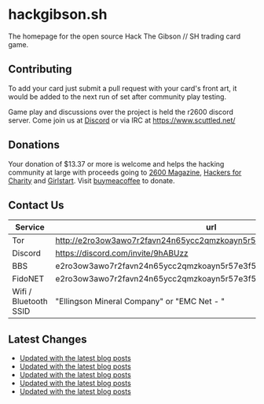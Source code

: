 # hackgibson.sh
The homepage for the open source Hack The Gibson // SH trading card game.


## Contributing

To add your card just submit a pull request with your card's front art, it would be added to the next run of set after community play testing.

Game play and discussions over the project is held the r2600 discord server. Come join us at [Discord](https://discord.com/invite/9hABUzz) or via IRC at https://www.scuttled.net/


## Donations

Your donation of $13.37 or more is welcome and helps the hacking community at large with proceeds going to [2600 Magazine](https://2600.com/), [Hackers for Charity](https://hackersforcharity.org) and [Girlstart](https://girlstart.org).  Visit [buymeacoffee](https://www.buymeacoffee.com/hackgibson.sh) to donate.


## Contact Us

Service | url
-|-
Tor | http://e2ro3ow3awo7r2favn24n65ycc2qmzkoayn5r57e3f56nvjwdcgg32ad.onion
Discord | https://discord.com/invite/9hABUzz
BBS | e2ro3ow3awo7r2favn24n65ycc2qmzkoayn5r57e3f56nvjwdcgg32ad.onion:23
FidoNET | e2ro3ow3awo7r2favn24n65ycc2qmzkoayn5r57e3f56nvjwdcgg32ad.onion:24554
Wifi / Bluetooth SSID | "Ellingson Mineral Company" or "EMC Net - <fidonet address>"

## Latest Changes
<!-- BLOG-POST-LIST:START -->
- [Updated with the latest blog posts](https://github.com/DFW2600/hackgibson.sh/commit/442a23f324bbd9e0a7b0d6ab4fd1b965c8749754)
- [Updated with the latest blog posts](https://github.com/DFW2600/hackgibson.sh/commit/8f3cbe479a3a0fd07341c059e1b398d52d9f947c)
- [Updated with the latest blog posts](https://github.com/DFW2600/hackgibson.sh/commit/7fe96090910a2e783cfd8568c058f697e9080a2c)
- [Updated with the latest blog posts](https://github.com/DFW2600/hackgibson.sh/commit/d835ea59b59702aaa03e0f82fc8d80ae549e5631)
- [Updated with the latest blog posts](https://github.com/DFW2600/hackgibson.sh/commit/56b41375b17941a17ccff1149e4d3d2d66271918)
<!-- BLOG-POST-LIST:END -->
